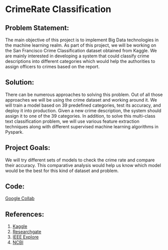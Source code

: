 # CrimeRate Classification

## Problem Statement:
The main objective of this project is to implement Big Data technologies in the machine learning realm. As part of this project, we will be working on the San Francisco Crime Classification dataset obtained from Kaggle. We are mainly interested in developing a system that could classify crime descriptions into different categories which would help the authorities to assign officers to crimes based on the report.

## Solution:
There can be numerous approaches to solving this problem. Out of all those approaches we will be using the crime dataset and working around it. We will train a model based on 39 predefined categories, test its accuracy, and deploy it into production. Given a new crime description, the system should assign it to one of the 39 categories. In addition, to solve this multi-class text classification problem, we will use various feature extraction techniques along with different supervised machine learning algorithms in Pyspark.

## Project Goals:
We will try different sets of models to check the crime rate and compare their accuracy. This comparative analysis would help us know which model would be the best for this kind of dataset and problem.

## Code:
[Google Collab](https://colab.research.google.com/drive/1juxysO6SyHM7lboyeWRnWpcn7DUcwPKv#scrollTo=NWvnz9iqFETy)

## References:
1. [Kaggle](https://www.kaggle.com/datasets/kaggle/san-francisco-crime-classification)
2. [Researchgate](https://www.researchgate.net/publication/347219439_Crime_Rate_Prediction_Using_Machine_Learning_and_Data_Mining)
3. [IEEE Explore](https://ieeexplore.ieee.org/document/9170731)
4. [NCBI](https://www.ncbi.nlm.nih.gov/pmc/articles/PMC8529125/)

